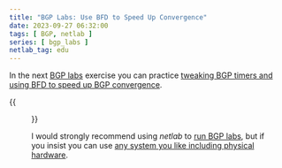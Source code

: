 ```yaml
---
title: "BGP Labs: Use BFD to Speed Up Convergence"
date: 2023-09-27 06:32:00
tags: [ BGP, netlab ]
series: [ bgp_labs ]
netlab_tag: edu
---
```

In the next [BGP labs](https://bgplab.github.io/bgplab/) exercise you can practice [tweaking BGP timers and using BFD to speed up BGP convergence](https://bgplab.github.io/bgplab/basic/7-bfd/).

{{<figure src="https://bgplab.github.io/bgplab/basic/topology-bfd.png">}}

I would strongly recommend using _netlab_ to [run BGP labs](https://bgplab.github.io/bgplab/1-setup/), but if you insist you can use [any system you like including physical hardware](https://bgplab.github.io/bgplab/external/).
